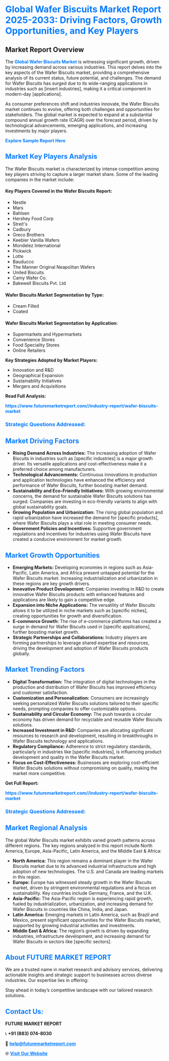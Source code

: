 <h1 style="color: #007BFF;">Global Wafer Biscuits Market Report 2025-2033: Driving Factors, Growth Opportunities, and Key Players</h1>

<section id="overview">
<h2>Market Report Overview</h2>
<p>The <a href="https://www.futuremarketreport.com//industry-report/wafer-biscuits-market" style="color: #007BFF; text-decoration: none;"><strong>Global Wafer Biscuits Market</strong></a> is witnessing significant growth, driven by increasing demand across various industries. This report delves into the key aspects of the Wafer Biscuits market, providing a comprehensive analysis of its current status, future potential, and challenges. The demand for Wafer Biscuits has surged due to its wide-ranging applications in industries such as [insert industries], making it a critical component in modern-day [applications].</p>
<p>As consumer preferences shift and industries innovate, the Wafer Biscuits market continues to evolve, offering both challenges and opportunities for stakeholders. The global market is expected to expand at a substantial compound annual growth rate (CAGR) over the forecast period, driven by technological advancements, emerging applications, and increasing investments by major players.</p>
</section>

<section id="overview">
<p><a href="https://www.futuremarketreport.com//request-sample/reportId=87120" style="color: #007BFF; text-decoration: none;"><strong>Explore Sample Report Here</strong></a></p>
</section>

<section id="key-players">
<h2 style="color: #007BFF;">Market Key Players Analysis</h2>
<p>The Wafer Biscuits market is characterized by intense competition among key players striving to capture a larger market share. Some of the leading companies in the market include:</p>
<h4>Key Players Covered in the Wafer Biscuits Report:</h4>
<ul><li>Nestle</li><li>Mars</li><li>Bahlsen</li><li>Hershey Food Corp</li><li>Streit&#039;s</li><li>Cadbury</li><li>Greco Brothers</li><li>Keebler Vanilla Wafers</li><li>Mondelez International</li><li>Pickwick</li><li>Lotte</li><li>Bauducco</li><li>The Manner Original Neapolitan Wafers</li><li>United Biscuits</li><li>Camy Wafer Co.</li><li>Bakewell Biscuits Pvt. Ltd</li></ul>
<h4>Wafer Biscuits Market Segmentation by Type:</h4>
<ul><li>Cream Filled</li><li>Coated</li></ul>

<h4>Wafer Biscuits Market Segmentation by Application:</h4>
<ul><li>Supermarkets and Hypermarkets</li><li>Convenience Stores</li><li>Food Speciality Stores</li><li>Online Retailers</li></ul>
<p><strong>Key Strategies Adopted by Market Players:</strong></p>
<ul>
<li>Innovation and R&D</li>
<li>Geographical Expansion</li>
<li>Sustainability Initiatives</li>
<li>Mergers and Acquisitions</li>
</ul>
</section>

<section>
<p><strong>Read Full Analysis: </strong></p><a href="https://www.futuremarketreport.com//industry-report/wafer-biscuits-market" style="color: #007BFF; text-decoration: none;"><strong>https://www.futuremarketreport.com//industry-report/wafer-biscuits-market</strong></a>
<h3 style="color: #007BFF;">Strategic Questions Addressed:</h3>
</section>

<section id="driving-factors">
<h2 style="color: #007BFF;">Market Driving Factors</h2>
<ul>
<li><strong>Rising Demand Across Industries:</strong> The increasing adoption of Wafer Biscuits in industries such as [specific industries] is a major growth driver. Its versatile applications and cost-effectiveness make it a preferred choice among manufacturers.</li>
<li><strong>Technological Advancements:</strong> Continuous innovations in production and application technologies have enhanced the efficiency and performance of Wafer Biscuits, further boosting market demand.</li>
<li><strong>Sustainability and Eco-Friendly Initiatives:</strong> With growing environmental concerns, the demand for sustainable Wafer Biscuits solutions has surged. Companies are investing in eco-friendly variants to align with global sustainability goals.</li>
<li><strong>Growing Population and Urbanization:</strong> The rising global population and rapid urbanization have increased the demand for [specific products], where Wafer Biscuits plays a vital role in meeting consumer needs.</li>
<li><strong>Government Policies and Incentives:</strong> Supportive government regulations and incentives for industries using Wafer Biscuits have created a conducive environment for market growth.</li>
</ul>
</section>

<section id="growth-opportunities">
<h2 style="color: #007BFF;">Market Growth Opportunities</h2>
<ul>
<li><strong>Emerging Markets:</strong> Developing economies in regions such as Asia-Pacific, Latin America, and Africa present untapped potential for the Wafer Biscuits market. Increasing industrialization and urbanization in these regions are key growth drivers.</li>
<li><strong>Innovative Product Development:</strong> Companies investing in R&D to create innovative Wafer Biscuits products with enhanced features and applications are likely to gain a competitive edge.</li>
<li><strong>Expansion into Niche Applications:</strong> The versatility of Wafer Biscuits allows it to be utilized in niche markets such as [specific niches], creating opportunities for growth and diversification.</li>
<li><strong>E-commerce Growth:</strong> The rise of e-commerce platforms has created a surge in demand for Wafer Biscuits used in [specific applications], further boosting market growth.</li>
<li><strong>Strategic Partnerships and Collaborations:</strong> Industry players are forming partnerships to leverage shared expertise and resources, driving the development and adoption of Wafer Biscuits products globally.</li>
</ul>
</section>

<section id="trending-factors">
<h2 style="color: #007BFF;">Market Trending Factors</h2>
<ul>
<li><strong>Digital Transformation:</strong> The integration of digital technologies in the production and distribution of Wafer Biscuits has improved efficiency and customer satisfaction.</li>
<li><strong>Customization and Personalization:</strong> Consumers are increasingly seeking personalized Wafer Biscuits solutions tailored to their specific needs, prompting companies to offer customizable options.</li>
<li><strong>Sustainability and Circular Economy:</strong> The push towards a circular economy has driven demand for recyclable and reusable Wafer Biscuits solutions.</li>
<li><strong>Increased Investment in R&D:</strong> Companies are allocating significant resources to research and development, resulting in breakthroughs in Wafer Biscuits technology and applications.</li>
<li><strong>Regulatory Compliance:</strong> Adherence to strict regulatory standards, particularly in industries like [specific industries], is influencing product development and quality in the Wafer Biscuits market.</li>
<li><strong>Focus on Cost-Effectiveness:</strong> Businesses are exploring cost-efficient Wafer Biscuits solutions without compromising on quality, making the market more competitive.</li>
</ul>
</section>

<section>
<p><strong>Get Full Report: </strong></p><a href="https://www.futuremarketreport.com//industry-report/wafer-biscuits-market" style="color: #007BFF; text-decoration: none;"><strong>https://www.futuremarketreport.com//industry-report/wafer-biscuits-market</strong></a>
<h3 style="color: #007BFF;">Strategic Questions Addressed:</h3>
</section>


<section id="regional-analysis">
<h2 style="color: #007BFF;">Market Regional Analysis</h2>
<p>The global Wafer Biscuits market exhibits varied growth patterns across different regions. The key regions analyzed in this report include North America, Europe, Asia-Pacific, Latin America, and the Middle East & Africa:</p>
<ul>
<li><strong>North America:</strong> This region remains a dominant player in the Wafer Biscuits market due to its advanced industrial infrastructure and high adoption of new technologies. The U.S. and Canada are leading markets in this region.</li>
<li><strong>Europe:</strong> Europe has witnessed steady growth in the Wafer Biscuits market, driven by stringent environmental regulations and a focus on sustainability. Key countries include Germany, France, and the U.K.</li>
<li><strong>Asia-Pacific:</strong> The Asia-Pacific region is experiencing rapid growth, fueled by industrialization, urbanization, and increasing demand for Wafer Biscuits in countries like China, India, and Japan.</li>
<li><strong>Latin America:</strong> Emerging markets in Latin America, such as Brazil and Mexico, present significant opportunities for the Wafer Biscuits market, supported by growing industrial activities and investments.</li>
<li><strong>Middle East & Africa:</strong> The region’s growth is driven by expanding industries, infrastructure development, and increasing demand for Wafer Biscuits in sectors like [specific sectors].</li>
</ul>
</section>

<footer>
<h2 style="color: #007BFF;">About FUTURE MARKET REPORT</h2>
<p>We are a trusted name in market research and advisory services, delivering actionable insights and strategic support to businesses across diverse industries. Our expertise lies in offering:</p>

<p>Stay ahead in today’s competitive landscape with our tailored research solutions.</p>

<h2 style="color: #007BFF;">Contact Us:</h2>
<p><strong>FUTURE MARKET REPORT</strong></p>
<p>📞 <strong>+91 (883) 074-8030</strong></p>
<p>📧 <strong><a href="mailto:help@futuremarketreport.com" style="color: #007BFF;">help@futuremarketreport.com</a></strong></p>
<p>🌐 <strong><a href="https://www.futuremarketreport.com/" style="color: #007BFF;">Visit Our Website</a></strong></p>
</footer>